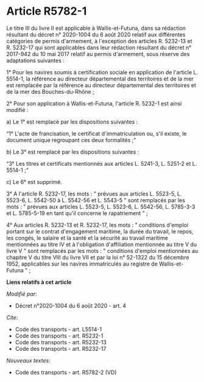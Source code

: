 # Article R5782-1

Le titre III du livre II est applicable à Wallis-et-Futuna, dans sa rédaction résultant du décret n° 2020-1004 du 6 août 2020
relatif aux différentes catégories de permis d'armement, à l'exception des articles R. 5232-13 et R. 5232-17 qui sont
applicables dans leur rédaction résultant du décret n° 2017-942 du 10 mai 2017 relatif au permis d'armement, sous réserve des
adaptations suivantes :

1° Pour les navires soumis à certification sociale en application de l'article L. 5514-1, la référence au directeur
départemental des territoires et de la mer est remplacée par la référence au directeur départemental des territoires et de la
mer des Bouches-du-Rhône ;

2° Pour son application à Wallis-et-Futuna, l'article R. 5232-1 est ainsi modifié :

a) Le 1° est remplacé par les dispositions suivantes :

“1° L'acte de francisation, le certificat d'immatriculation ou, s'il existe, le document unique regroupant ces deux
formalités ;”

b) Le 3° est remplacé par les dispositions suivantes :

“3° Les titres et certificats mentionnés aux articles L. 5241-3, L. 5251-2 et L. 5514-1 ;”

c) Le 6° est supprimé.

3° A l'article R. 5232-17, les mots : " prévues aux articles L. 5523-5, L. 5523-6, L. 5542-50 à L. 5542-56 et L. 5543-5 "
sont remplacés par les mots : " prévues aux articles L. 5523-5, L. 5523-6, L. 5542-56, L. 5785-3-3 et L. 5785-5-19 en tant
qu'il concerne le rapatriement " ;

4° Aux articles R. 5232-13 et R. 5232-17, les mots : " conditions d'emploi portant sur le contrat d'engagement maritime, la
durée du travail, le repos, les congés, le salaire et la santé et la sécurité au travail maritime mentionnées au titre IV et
à l'obligation d'affiliation mentionnée au titre V du livre V " sont remplacés par les mots : " conditions d'emploi
mentionnées au chapitre V du titre VIII du livre VII et par la loi n° 52-1322 du 15 décembre 1952, applicables sur les
navires immatriculés au registre de Wallis-et-Futuna " ;

**Liens relatifs à cet article**

_Modifié par_:

  - Décret n°2020-1004 du 6 août 2020 - art. 4

_Cite_:

  - Code des transports - art. L5514-1
  - Code des transports - art. R5232-1
  - Code des transports - art. R5232-13
  - Code des transports - art. R5232-17

_Nouveaux textes_:

  - Code des transports - art. R5782-2 (VD)
